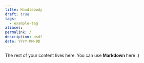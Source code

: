 ```yaml
---
title: Handlebody
draft: true
tags:
  - example-tag
aliases: 
permalink: /
description: asdf
date: YYYY-MM-DD
---
```

 
The rest of your content lives here. You can use **Markdown** here :)